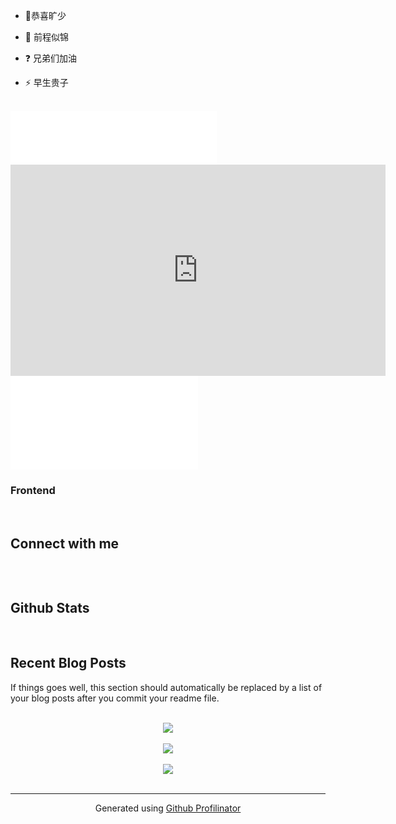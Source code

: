 
  

- 🔭恭喜旷少  
  

- 🌱 前程似锦  
  

- ❓ 兄弟们加油  
  

- ⚡ 早生贵子  
  

<br/>  
<iframe frameborder="no" border="0" marginwidth="0" marginheight="0" width=330 height=86 src="//music.163.com/outchain/player?type=2&id=414721&auto=1&height=66"></iframe>

<iframe style='width: 600px;height: 338px' frameborder='no' allowfullscreen mozallowfullscreen webkitallowfullscreen src='http://go.plvideo.cn/front/video/preview?vid=e77ee9e6ee83b53dd8e07e5cfe5aa4f1_e'></iframe>

<iframe src="//player.bilibili.com/player.html?aid=640355912&bvid=BV1sY4y1W7qJ&cid=566687710&page=1" scrolling="no" border="0" frameborder="no" framespacing="0" allowfullscreen="true"> </iframe>

### Frontend  
<div align="center">  
  
</div>

</td><td valign="top" width="33%">




</td></tr></table>  

<br/>  


## Connect with me  
![]()  
  

<br/>  


## Github Stats  
  

<br/>  


## Recent Blog Posts  
<!-- BLOG-POST-LIST:START -->  
If things goes well, this section should automatically be replaced by a list of your blog posts after you commit your readme file. 
<!-- BLOG-POST-LIST:END -->  

<br/>  

<div align="center"><img src="https://rishavanand.github.io/static/images/spotify-readme-example.svg" /></div>  

<br/>  

<div align="center">
<img src="https://komarev.com/ghpvc/?username=rishavanand&&style=flat-square" align="center" />
</div>  
  

<br/>  

<div align="center">
            <a href="https://www.buymeacoffee.com/rishavanand" target="_blank" style="display: inline-block;">
                <img
                    src="https://img.shields.io/badge/Donate-Buy%20Me%20A%20Coffee-orange.svg?style=flat-square" 
                    align="center"
                />
            </a></div>
<br />

----
<div align="center">Generated using <a href="https://profilinator.rishav.dev/" target="_blank">Github Profilinator</a></div>
